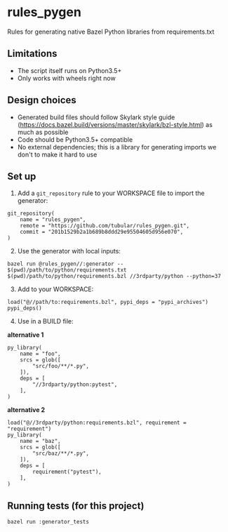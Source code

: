 # rules_pygen
Rules for generating native Bazel Python libraries from requirements.txt

## Limitations

* The script itself runs on Python3.5+
* Only works with wheels right now

## Design choices

* Generated build files should follow Skylark style guide (https://docs.bazel.build/versions/master/skylark/bzl-style.html) as much as possible
* Code should be Python3.5+ compatible
* No external dependencies; this is a library for generating imports we don't to make it hard to use

## Set up

1. Add a `git_repository` rule to your WORKSPACE file to import the generator:

```
git_repository(
    name = "rules_pygen",
    remote = "https://github.com/tubular/rules_pygen.git",
    commit = "201b1529b2a1b689b8ddd29e95504605d956e070",
)
```

2. Use the generator with local inputs:
```
bazel run @rules_pygen//:generator -- $(pwd)/path/to/python/requirements.txt $(pwd)/path/to/python/requirements.bzl //3rdparty/python --python=37
```

3. Add to your WORKSPACE:

```
load("@//path/to:requirements.bzl", pypi_deps = "pypi_archives")
pypi_deps()
```

4. Use in a BUILD file:

**alternative 1**

```
py_library(
    name = "foo",
    srcs = glob([
        "src/foo/**/*.py",
    ]),
    deps = [
        "//3rdparty/python:pytest",
    ],
)
```

**alternative 2**

```
load("@//3rdparty/python:requirements.bzl", requirement = "requirement")
py_library(
    name = "baz",
    srcs = glob([
        "src/baz/**/*.py",
    ]),
    deps = [
        requirement("pytest"),
    ],
)
```



## Running tests (for this project)

```
bazel run :generator_tests
```
